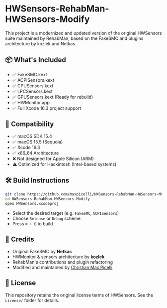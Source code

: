 # HWSensors-RehabMan-HWSensors-Modify

This project is a modernized and updated version of the original HWSensors suite maintained by RehabMan, 
based on the FakeSMC and plugins architecture by kozlek and Netkas.

## 📦 What's Included

- ✅ FakeSMC.kext
- ✅ ACPISensors.kext
- ✅ CPUSensors.kext
- ✅ LPCSensors.kext
- ✅ GPUSensors.kext (Ready for rebuild)
- ✅ HWMonitor.app
- ✅ Full Xcode 16.3 project support

## 🔧 Compatibility

- ✅ macOS SDK 15.4
- ✅ macOS 15.5 (Sequoia)
- ✅ Xcode 16.3
- ✅ x86_64 Architecture
- ❌ Not designed for Apple Silicon (ARM)
- ⚠️ Optimized for Hackintosh (Intel-based systems)

## 🛠️ Build Instructions

```bash
git clone https://github.com/maxpicelli/HWSensors-RehabMan-HWSensors-Modify.git
cd HWSensors-RehabMan-HWSensors-Modify
open HWSensors.xcodeproj
```

- Select the desired target (e.g. `FakeSMC`, `ACPISensors`)
- Choose `Release` or `Debug` scheme
- Press `⌘ + B` to build

## 📜 Credits

- Original FakeSMC by **Netkas**
- HWMonitor & sensors architecture by **kozlek**
- RehabMan's contributions and plugin refactoring
- Modified and maintained by [Christian Max Picelli](https://github.com/maxpicelli)

## 📘 License

This repository retains the original license terms of HWSensors. See the `License/` folder for details.
